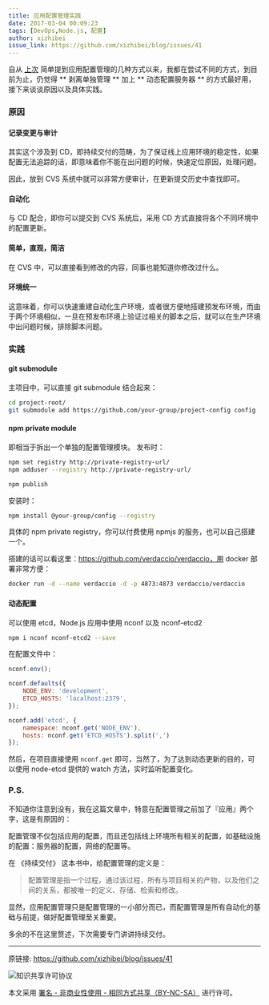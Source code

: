 ```yaml
---
title: 应用配置管理实践
date: 2017-03-04 00:09:23
tags: [DevOps,Node.js, 配置]
author: xizhibei
issue_link: https://github.com/xizhibei/blog/issues/41
---
```

自从 [上次](https://github.com/xizhibei/blog/issues/27) 简单提到应用配置管理的几种方式以来，我都在尝试不同的方式，到目前为止，仍觉得 ** 剥离单独管理 ** 加上 ** 动态配置服务器 ** 的方式最好用，接下来谈谈原因以及具体实践。

### 原因
#### 记录变更与审计
其实这个涉及到 CD，即持续交付的范畴，为了保证线上应用环境的稳定性，如果配置无法追踪的话，即意味着你不能在出问题的时候，快速定位原因，处理问题。

因此，放到 CVS 系统中就可以非常方便审计，在更新提交历史中查找即可。

#### 自动化
与 CD 配合，即你可以提交到 CVS 系统后，采用 CD 方式直接将各个不同环境中的配置更新。

#### 简单，直观，简洁
在 CVS 中，可以直接看到修改的内容，同事也能知道你修改过什么。

#### 环境统一
这意味着，你可以快速重建自动化生产环境，或者很方便地搭建预发布环境，而由于两个环境相似，一旦在预发布环境上验证过相关的脚本之后，就可以在生产环境中出问题时候，排除脚本问题。

### 实践
#### git submodule
主项目中，可以直接 git submodule 结合起来：

```bash
cd project-root/
git submodule add https://github.com/your-group/project-config config
```

#### npm private module
即相当于拆出一个单独的配置管理模块。
发布时：

```bash
npm set registry http://private-registry-url/
npm adduser --registry http://private-registry-url/

npm publish
```

安装时：

```bash
npm install @your-group/config --registry 
```

具体的 npm private registry，你可以付费使用 npmjs 的服务，也可以自己搭建一个。

搭建的话可以看这里：https://github.com/verdaccio/verdaccio，用 docker 部署非常方便：

```bash
docker run -d --name verdaccio -d -p 4873:4873 verdaccio/verdaccio
```

#### 动态配置
可以使用 etcd，Node.js 应用中使用 nconf 以及 nconf-etcd2

```bash
npm i nconf nconf-etcd2 --save
```

在配置文件中：

```js
nconf.env();

nconf.defaults({
    NODE_ENV: 'development',
    ETCD_HOSTS: 'localhost:2379',
});

nconf.add('etcd', {
    namespace: nconf.get('NODE_ENV'),
    hosts: nconf.get('ETCD_HOSTS').split(',')
});
```

然后，在项目直接使用 `nconf.get` 即可，当然了，为了达到动态更新的目的，可以使用 node-etcd 提供的 watch 方法，实时监听配置变化。

### P.S.
不知道你注意到没有，我在这篇文章中，特意在配置管理之前加了『应用』两个字，这是有原因的：

配置管理不仅包括应用的配置，而且还包括线上环境所有相关的配置，如基础设施的配置：服务器的配置，网络的配置等。

在 《持续交付》 这本书中，给配置管理的定义是：

> 配置管理是指一个过程，通过该过程，所有与项目相关的产物，以及他们之间的关系，都被唯一的定义、存储、检索和修改。

显然，应用配置管理只是配置管理的一小部分而已，而配置管理是所有自动化的基础与前提，做好配置管理至关重要。

多余的不在这里赘述，下次需要专门讲讲持续交付。



***
原链接: https://github.com/xizhibei/blog/issues/41

![知识共享许可协议](https://i.creativecommons.org/l/by-nc-sa/4.0/88x31.png "署名 - 非商业性使用 - 相同方式共享（BY-NC-SA）")

本文采用 [署名 - 非商业性使用 - 相同方式共享（BY-NC-SA）](https://creativecommons.org/licenses/by-nc-sa/4.0/deed.zh) 进行许可。
